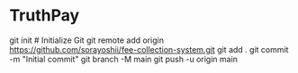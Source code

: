 # TruthPay
git init  # Initialize Git
git remote add origin https://github.com/sorayoshii/fee-collection-system.git
git add .
git commit -m "Initial commit"
git branch -M main
git push -u origin main
